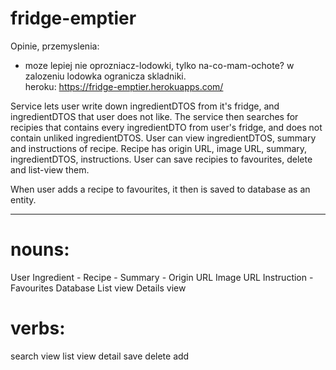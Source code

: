 # fridge-emptier

Opinie, przemyslenia:
- moze lepiej nie oprozniacz-lodowki, tylko na-co-mam-ochote? w zalozeniu lodowka ogranicza skladniki.  
heroku: https://fridge-emptier.herokuapps.com/

Service lets user write down ingredientDTOS from it's fridge, and ingredientDTOS that user does not like. The service then searches for recipies that contains every ingredientDTO from user's fridge, and does not contain unliked ingredientDTOS. User can view ingredientDTOS, summary and instructions of recipe. Recipe has origin URL, image URL, summary, ingredientDTOS, instructions. User can save recipies to favourites, delete and list-view them.

When user adds a recipe to favourites, it then is saved to database as an entity.

----
# nouns:
User
Ingredient -
Recipe -
Summary -
Origin URL
Image URL
Instruction -
Favourites
Database
List view
Details view

# verbs:
search
view list
view detail
save
delete
add
